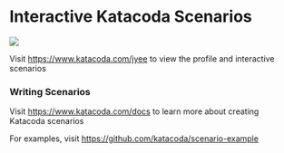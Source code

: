 # Interactive Katacoda Scenarios

[![](http://shields.katacoda.com/katacoda/jyee/count.svg)](https://www.katacoda.com/jyee "Get your profile on Katacoda.com")

Visit https://www.katacoda.com/jyee to view the profile and interactive scenarios

### Writing Scenarios
Visit https://www.katacoda.com/docs to learn more about creating Katacoda scenarios

For examples, visit https://github.com/katacoda/scenario-example
